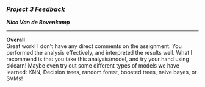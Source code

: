 ### ***Project 3 Feedback***

***Nico Van de Bovenkamp***

***

**Overall**  
Great work! I don't have any direct comments on the assignment. You performed the analysis effectively, and interpreted the results well. What I recommend is that you take this analysis/model, and try your hand using sklearn! Maybe even try out some different types of models we have learned: KNN, Decision trees, random forest, boosted trees, naive bayes, or SVMs!
